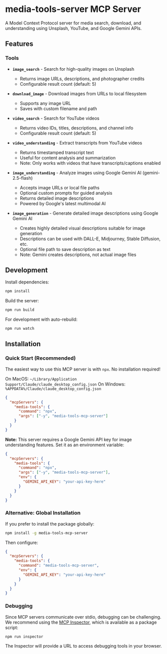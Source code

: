 # media-tools-server MCP Server

A Model Context Protocol server for media search, download, and understanding using Unsplash, YouTube, and Google Gemini APIs.

## Features

### Tools

- **`image_search`** - Search for high-quality images on Unsplash
  - Returns image URLs, descriptions, and photographer credits
  - Configurable result count (default: 5)
  
- **`download_image`** - Download images from URLs to local filesystem
  - Supports any image URL
  - Saves with custom filename and path
  
- **`video_search`** - Search for YouTube videos
  - Returns video IDs, titles, descriptions, and channel info
  - Configurable result count (default: 5)
  
- **`video_understanding`** - Extract transcripts from YouTube videos
  - Returns timestamped transcript text
  - Useful for content analysis and summarization
  - Note: Only works with videos that have transcripts/captions enabled
  
- **`image_understanding`** - Analyze images using Google Gemini AI (gemini-2.5-flash)
  - Accepts image URLs or local file paths
  - Optional custom prompts for guided analysis
  - Returns detailed image descriptions
  - Powered by Google's latest multimodal AI

- **`image_generation`** - Generate detailed image descriptions using Google Gemini AI
  - Creates highly detailed visual descriptions suitable for image generation
  - Descriptions can be used with DALL-E, Midjourney, Stable Diffusion, etc.
  - Optional file path to save description as text
  - Note: Gemini creates descriptions, not actual image files

## Development

Install dependencies:
```bash
npm install
```

Build the server:
```bash
npm run build
```

For development with auto-rebuild:
```bash
npm run watch
```

## Installation

### Quick Start (Recommended)

The easiest way to use this MCP server is with `npx`. No installation required!

On MacOS: `~/Library/Application Support/Claude/claude_desktop_config.json`
On Windows: `%APPDATA%/Claude/claude_desktop_config.json`

```json
{
  "mcpServers": {
    "media-tools": {
      "command": "npx",
      "args": ["-y", "media-tools-mcp-server"]
    }
  }
}
```

**Note:** This server requires a Google Gemini API key for image understanding features. Set it as an environment variable:

```json
{
  "mcpServers": {
    "media-tools": {
      "command": "npx",
      "args": ["-y", "media-tools-mcp-server"],
      "env": {
        "GEMINI_API_KEY": "your-api-key-here"
      }
    }
  }
}
```

### Alternative: Global Installation

If you prefer to install the package globally:

```bash
npm install -g media-tools-mcp-server
```

Then configure:

```json
{
  "mcpServers": {
    "media-tools": {
      "command": "media-tools-mcp-server",
      "env": {
        "GEMINI_API_KEY": "your-api-key-here"
      }
    }
  }
}
```

### Debugging

Since MCP servers communicate over stdio, debugging can be challenging. We recommend using the [MCP Inspector](https://github.com/modelcontextprotocol/inspector), which is available as a package script:

```bash
npm run inspector
```

The Inspector will provide a URL to access debugging tools in your browser.
